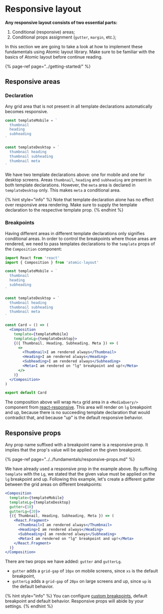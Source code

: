 # Responsive layout

**Any responsive layout consists of two essential parts:**

1. Conditional \(responsive\) areas;
2. Conditional props assignment \(`gutter`, `margin`, etc.\);

In this section we are going to take a look at how to implement these fundamentals using Atomic layout library. Make sure to be familiar with the basics of Atomic layout before continue reading.

{% page-ref page="../getting-started/" %}

## Responsive areas

### Declaration

Any grid area that is not present in all template declarations automatically becomes responsive.

```jsx
const templateMobile = `
  thumbnail
  heading
  subheading
`

const templateDesktop = `
  thumbnail heading
  thumbnail subheading
  thumbnail meta
`
```

We have two template declarations above: one for mobile and one for desktop screens. Areas `thumbnail`, `heading` and `subheading` are present in both template declarations. However, the `meta`  area is declared in `templateDesktop` only. This makes `meta` a conditional area.

{% hint style="info" %}
Note that template declaration alone has no effect over responsive area rendering. Make sure to supply the template declaration to the respective template prop.
{% endhint %}

### Breakpoints

Having different areas in different template declarations only signifies conditional areas. In order to control the breakpoints where those areas are rendered, we need to pass templates declarations to the `template` props of the `Composition` component:

```jsx
import React from 'react'
import { Composition } from 'atomic-layout'

const templateMobile = `
  thumbnail
  heading
  subheading
`

const templateDesktop = `
  thumbnail heading
  thumbnail subheading
  thumbnail meta
`

const Card = () => (
  <Composition
    template={templateMobile}
    templateLg={templateDesktop}>
    {({ Thumbnail, Heading, Subheading, Meta }) => (
      <>
        <Thumbnail>I am rendered always</Thumbnail>
        <Heading>I am rendered always</Heading>
        <Subheading>I am rendered always</Subheading>
        <Meta>I am rendered on "lg" breakpoint and up!</Meta>
      </>
    )}
  </Composition>
)

export default Card
```

The composition above will wrap `Meta` grid area in a `<MediaQuery/>` component from [react-responsive](https://github.com/contra/react-responsive). This area will render on `lg` breakpoint and up, because there is no succeeding template declaration that would contradict that, and because "up" is the default responsive behavior.

## Responsive props

Any prop name suffixed with a breakpoint name is a responsive prop. It implies that the prop's value will be applied on the given breakpoint.

{% page-ref page="../../fundamentals/responsive-props.md" %}

We have already used a responsive prop in the example above. By suffixing `template` with the `Lg`, we stated that the given value must be applied on the `lg` breakpoint and up. Following this example, let's create a different gutter between the grid areas on different breakpoints:

```jsx
<Composition
  template={templateMobile}
  templateLg={templateDesktop}
  gutter={10}
  gutterLg={20}>
  {({ Thumbnail, Heading, Subheading, Meta }) => (
    <React.Fragment>
      <Thumbnail>I am rendered always</Thumbnail>
      <Heading>I am rendered always</Heading>
      <Subheading>I am rendered always</Subheading>
      <Meta>I am rendered on "lg" breakpoint and up!</Meta>
    </React.Fragment>
  )}
</Composition>
```

There are two props we have added: `gutter` and `gutterLg`.

* `gutter` adds a `grid-gap` of `10px` on mobile screens, since `xs` is the default breakpoint,
* `gutterLg` adds a `grid-gap` of `20px` on large screens and up, since `up` is the default behavior.

{% hint style="info" %}
You can configure [custom breakpoints](../../fundamentals/breakpoints.md#custom-breakpoints), default breakpoint and default behavior. Responsive props will abide by your settings.
{% endhint %}



